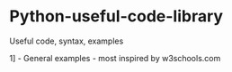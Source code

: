 # Python-useful-code-library
Useful code, syntax, examples

1] - General examples - most inspired by w3schools.com 
